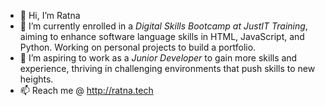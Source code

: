 - 👋 Hi, I’m Ratna
- 🌱 I’m currently enrolled in a *Digital Skills Bootcamp at JustIT Training*, aiming to enhance software language skills in HTML, JavaScript, and Python. Working on personal projects to build a portfolio.
- 💞️ I’m aspiring to work as a *Junior Developer* to gain more skills and experience, thriving in challenging environments that push skills to new heights.
- 📫 Reach me @ http://ratna.tech

<!---
deepurich/deepurich is a ✨ special ✨ repository because its `README.md` (this file) appears on your GitHub profile.
You can click the Preview link to take a look at your changes.
--->
